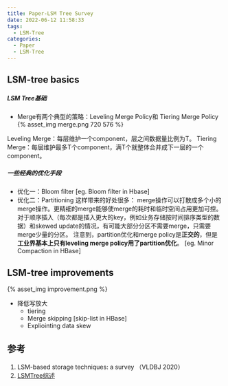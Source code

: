```yaml
---
title: Paper-LSM Tree Survey
date: 2022-06-12 11:58:33
tags:
  - LSM-Tree
categories:
  - Paper 
  - LSM-Tree
---
```


<p></p>
<!-- more -->

## LSM-tree basics
#####   LSM Tree基础
+ Merge有两个典型的策略：Leveling Merge Policy和 Tiering Merge Policy
{%  asset_img  merge.png  720 576 %}

Leveling Merge：每层维护一个component，层之间数据量比例为T。
Tiering Merge：每层维护最多T个component，满T个就整体合并成下一层的一个component。


##### 一些经典的优化手段
+ 优化一：Bloom filter
  [eg. Bloom filter in Hbase]
+ 优化二：Partitioning
  这样带来的好处很多：
  merge操作可以打散成多个小的merge操作。更精细的merge能够使merge的耗时和临时空间占用更加可控。
  对于顺序插入（每次都是插入更大的key，例如业务存储按时间排序类型的数据）和skewed update的情况，有可能大部分分区不需要merge，只需要merge少量的分区。
  注意到，partition优化和merge policy是**正交的**，但是**工业界基本上只有leveling merge policy用了partition优化**。
  [eg.  Minor Compaction in HBase]

## LSM-tree improvements
{%  asset_img improvement.png %}

+ 降低写放大
  + tiering
  + Merge skipping
    [skip-list in HBase]
  + Expliointing data skew

## 参考
1. LSM-based storage techniques: a survey （VLDBJ 2020）
2. [LSMTree综述](http://loopjump.com/pr-lsmtree-survey/)